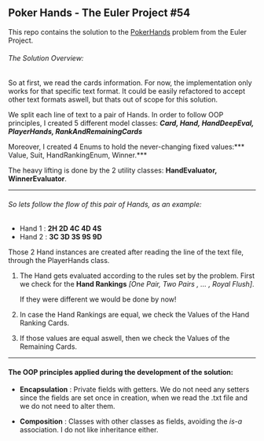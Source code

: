 ##  Poker Hands - The Euler Project #54

 This repo contains the solution to the [PokerHands](http:///projecteuler.net/problem=54 "PokerHands") problem from the Euler Project.

###### The Solution Overview:


So at first, we read the cards information. For now, the implementation only works for that specific text format. It could be easily refactored to accept other text formats aswell, but thats out of scope for this solution.

We split each line of text to a pair of Hands. In order to follow OOP principles, I created 5 different model classes: ***Card, Hand, HandDeepEval, PlayerHands, RankAndRemainingCards***

Moreover, I created 4 Enums to hold the never-changing fixed values:*** Value, Suit, HandRankingEnum, Winner.***

The heavy lifting is done by the 2 utility classes: **HandEvaluator, WinnerEvaluator**.


------------


###### So lets follow the flow of this pair of Hands, as an example:
 - Hand 1 :  **2H 2D 4C 4D 4S**
 - Hand 2 :  **3C 3D 3S 9S 9D**

Those 2 Hand instances are created after reading the line of the text file, through the PlayerHands class.

1. The Hand gets evaluated according to the rules set by the problem. First we check for the **Hand Rankings** *[One Pair, Two Pairs , ... , Royal Flush]*.

	If they were different we would be done by now!

2. In case the Hand Rankings are equal, we check the Values of the Hand Ranking Cards.
3. If those values are equal aswell, then we check the Values of the Remaining Cards.


------------


#### The OOP principles applied during the development of the solution:
- **Encapsulation** : Private fields with getters. We do not need any setters since the fields are set once in creation, when we read the .txt file and we do not need to alter them.

- **Composition** : Classes with other classes as fields, avoiding the *is-a*  association. I do not like inheritance either.

